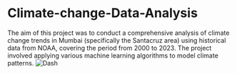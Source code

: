 # Climate-change-Data-Analysis
The aim of this project was to conduct a comprehensive analysis of climate change trends in Mumbai (specifically the Santacruz area) using historical data from NOAA, covering the period from 2000 to 2023. The project involved applying various machine learning algorithms to model climate patterns.
![Dash](https://github.com/shivamRavishankarChaurasia/Climate-change-Data-Analysis/assets/92020649/a637fef7-a2d2-48a8-b7e2-2f3ebecf544e)
